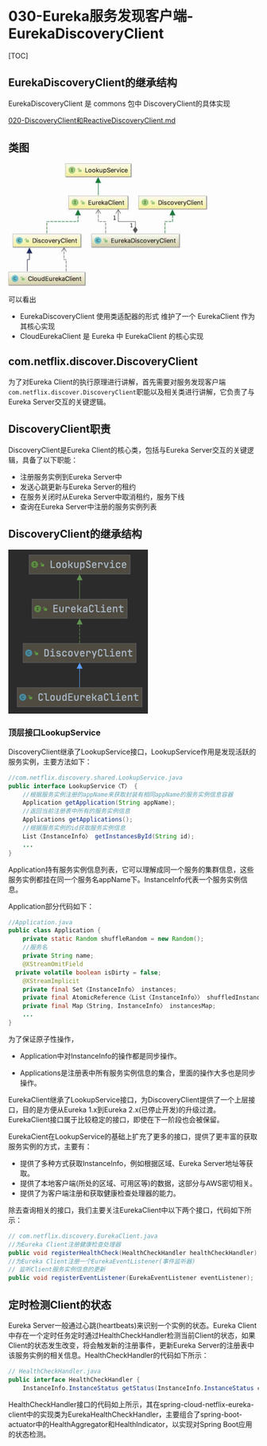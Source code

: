 # 030-Eureka服务发现客户端-EurekaDiscoveryClient

[TOC]

## EurekaDiscoveryClient的继承结构

EurekaDiscoveryClient 是 commons 包中 DiscoveryClient的具体实现

 [020-DiscoveryClient和ReactiveDiscoveryClient.md](../../005-SpringCloud服务治理编程模型/020-DiscoveryClient和ReactiveDiscoveryClient.md) 

## 类图

<img src="../../../../assets/image-20210127205646214.png" alt="image-20210127205646214" style="zoom:50%;" />



可以看出

- EurekaDiscoveryClient 使用类适配器的形式 维护了一个 EurekaClient 作为其核心实现
- CloudEurekaClient 是 Eureka 中 EurekaClient  的核心实现

## com.netflix.discover.DiscoveryClient

为了对Eureka Client的执行原理进行讲解，首先需要对服务发现客户端`com.netflix.discover.DiscoveryClient`职能以及相关类进行讲解，它负责了与Eureka Server交互的关键逻辑。

## DiscoveryClient职责

DiscoveryClient是Eureka Client的核心类，包括与Eureka Server交互的关键逻辑，具备了以下职能：

- 注册服务实例到Eureka Server中
- 发送心跳更新与Eureka Server的租约
- 在服务关闭时从Eureka Server中取消租约，服务下线
- 查询在Eureka Server中注册的服务实例列表

## DiscoveryClient的继承结构

![image-20210127210847048](../../../../assets/image-20210127210847048.png)

### 顶层接口LookupService

DiscoveryClient继承了LookupService接口，LookupService作用是发现活跃的服务实例，主要方法如下：

```java
//com.netflix.discovery.shared.LookupService.java
public interface LookupService〈T〉 {
    //根据服务实例注册的appName来获取封装有相同appName的服务实例信息容器
    Application getApplication(String appName);
    //返回当前注册表中所有的服务实例信息
    Applications getApplications();
    //根据服务实例的id获取服务实例信息
    List〈InstanceInfo〉 getInstancesById(String id);
    ...
}
```

Application持有服务实例信息列表，它可以理解成同一个服务的集群信息，这些服务实例都挂在同一个服务名appName下。InstanceInfo代表一个服务实例信息。

Application部分代码如下：

```java
//Application.java
public class Application {
    private static Random shuffleRandom = new Random();
    //服务名
    private String name;
    @XStreamOmitField
  private volatile boolean isDirty = false;
    @XStreamImplicit
    private final Set〈InstanceInfo〉 instances;
    private final AtomicReference〈List〈InstanceInfo〉〉 shuffledInstances;
    private final Map〈String, InstanceInfo〉 instancesMap;
    ...
}
```

为了保证原子性操作，

- Application中对InstanceInfo的操作都是同步操作。

- Applications是注册表中所有服务实例信息的集合，里面的操作大多也是同步操作。

EurekaClient继承了LookupService接口，为DiscoveryClient提供了一个上层接口，目的是方便从Eureka 1.x到Eureka 2.x(已停止开发)的升级过渡。EurekaClient接口属于比较稳定的接口，即使在下一阶段也会被保留。

EurekaCient在LookupService的基础上扩充了更多的接口，提供了更丰富的获取服务实例的方式，主要有：

- 提供了多种方式获取InstanceInfo，例如根据区域、Eureka Server地址等获取。
- 提供了本地客户端(所处的区域、可用区等)的数据，这部分与AWS密切相关。
- 提供了为客户端注册和获取健康检查处理器的能力。

除去查询相关的接口，我们主要关注EurekaClient中以下两个接口，代码如下所示：

```java
// com.netflix.discovery.EurekaClient.java
//为Eureka Client注册健康检查处理器
public void registerHealthCheck(HealthCheckHandler healthCheckHandler);
//为Eureka Client注册一个EurekaEventListener(事件监听器)
// 监听Client服务实例信息的更新
public void registerEventListener(EurekaEventListener eventListener);

```

## 定时检测Client的状态

Eureka Server一般通过心跳(heartbeats)来识别一个实例的状态。Eureka Client中存在一个定时任务定时通过HealthCheckHandler检测当前Client的状态，如果Client的状态发生改变，将会触发新的注册事件，更新Eureka Server的注册表中该服务实例的相关信息。HealthCheckHandler的代码如下所示：

```java
// HealthCheckHandler.java
public interface HealthCheckHandler {
    InstanceInfo.InstanceStatus getStatus(InstanceInfo.InstanceStatus currentStatus);￼
```

HealthCheckHandler接口的代码如上所示，其在spring-cloud-netflix-eureka-client中的实现类为EurekaHealthCheckHandler，主要组合了spring-boot-actuator中的HealthAggregator和HealthIndicator，以实现对Spring Boot应用的状态检测。



